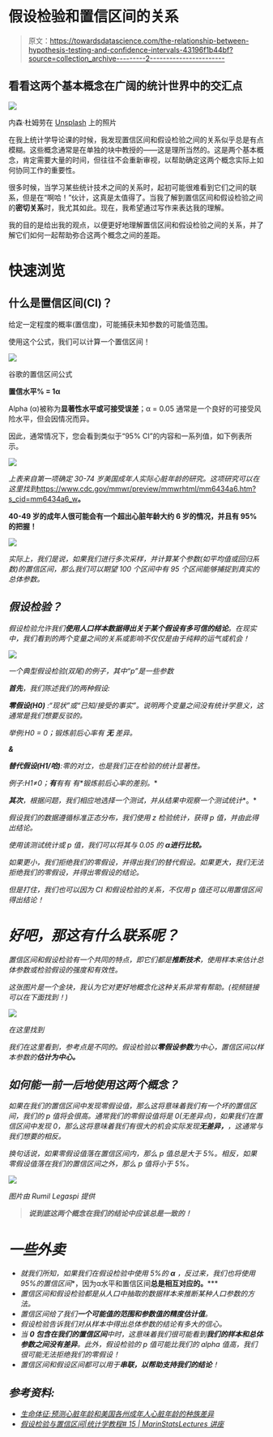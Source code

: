 # 假设检验和置信区间的关系

> 原文：<https://towardsdatascience.com/the-relationship-between-hypothesis-testing-and-confidence-intervals-43196f1b44bf?source=collection_archive---------2----------------------->

## 看看这两个基本概念在广阔的统计世界中的交汇点

![](img/e0d32f4f196094579d0e9001d04c67a8.png)

内森·杜姆劳在 [Unsplash](https://unsplash.com?utm_source=medium&utm_medium=referral) 上的照片

在我上统计学导论课的时候，我发现置信区间和假设检验之间的关系似乎总是有点模糊。这些概念通常是在单独的块中教授的——这是理所当然的。这是两个基本概念，肯定需要大量的时间，但往往不会重新审视，以帮助确定这两个概念实际上如何协同工作的重要性。

很多时候，当学习某些统计技术之间的关系时，起初可能很难看到它们之间的联系，但是在“啊哈！”伙计，这真是太值得了。当我了解到置信区间和假设检验之间的**密切关系**时，我尤其如此。现在，我希望通过写作来表达我的理解。

我的目的是给出我的观点，以便更好地理解置信区间和假设检验之间的关系，并了解它们如何一起帮助弥合这两个概念之间的差距。

# 快速浏览

## **什么是置信区间(CI)？**

给定一定程度的概率(置信度)，可能捕获未知参数的可能值范围。

使用这个公式，我们可以计算一个置信区间！

![](img/1a50854ad7ead0b4313787b59935b219.png)

谷歌的置信区间公式

**置信水平% = 1α**

Alpha (α)被称为**显著性水平或可接受误差**；α = 0.05 通常是一个良好的可接受风险水平，但会因情况而异。

因此，通常情况下，您会看到类似于“95% CI”的内容和一系列值，如下例表所示。

![](img/c64a8aadb8b2de95e2800667b20c96a8.png)

*上表来自第一项确定 30-74 岁美国成年人实际心脏年龄的研究。这项研究可以在这里找到*<https://www.cdc.gov/mmwr/preview/mmwrhtml/mm6434a6.htm?s_cid=mm6434a6_w>**。**

**40-49 岁的成年人很可能会有一个超出心脏年龄大约 6 岁的情况，并且有 95%的把握！**

*![](img/c74185a5eca1d0ef6f284d57d3e69fb8.png)*

*实际上，我们是说，如果我们进行多次采样，并计算某个参数(如平均值或回归系数)的置信区间，那么我们可以期望 100 个区间中有 95 个区间能够捕捉到真实的总体参数。*

## ***假设检验？***

*假设检验允许我们**使用人口样本数据得出关于某个假设有多可信的结论**。在现实中，我们看到的两个变量之间的关系或影响不仅仅是由于纯粹的运气或机会！*

*![](img/3d3f1a2a2d3fb16df154a1061e976ed5.png)*

*一个典型假设检验(双尾)的例子，其中“p”是一些参数*

***首先**，我们陈述我们的两种假设:*

***零假设(H0)** :“现状”或“已知/接受的事实”。说明两个变量之间没有统计学意义，这通常是我们想要反驳的。*

**举例:H0 = 0；锻炼前后心率有* ***无*** *差异。**

***&***

***替代假设(H1/哈)**:零的对立，也是我们正在检验的统计显著性。*

**例子:H1≠0；**有***有*有* 有*锻炼前后心率的差别。**

***其次**，根据问题，我们相应地选择一个测试，并从结果中观察一个**测试统计**。*

*假设我们的数据遵循标准正态分布，我们使用 z 检验统计，获得 p 值，并由此得出结论。*

*使用该测试统计或 p 值，我们可以将其与 0.05 的 **α进行比较。***

*如果更小，我们拒绝我们的零假设，并得出我们的替代假设。如果更大，我们无法拒绝我们的零假设，并得出零假设的结论。*

*但是打住，我们也可以因为 CI 和假设检验的关系，不仅用 p 值还可以用置信区间得出结论！*

# *好吧，那这有什么联系呢？*

*置信区间和假设检验有一个共同的特点，即它们都是**推断技术**，使用样本来估计总体参数或检验假设的强度和有效性。*

*这张图片是一个金块，我认为它对更好地概念化这种关系非常有帮助。(视频链接可以在下面找到！)*

*![](img/54161e1467518931b484e64125b472fd.png)*

*在这里找到*

*我们在这里看到，参考点是不同的。假设检验以**零假设参数**为中心，置信区间以样本参数的**估计为中心。***

## ***如何能一前一后地使用这两个概念？***

*如果在我们的置信区间中发现零假设值，那么这将意味着我们有一个坏的置信区间，我们的 p 值将会很高。通常我们的零假设值将是 0(无差异点)，如果我们在置信区间中发现 0，那么这将意味着我们有很大的机会实际发现**无差异，**，这通常与我们想要的相反。*

*换句话说，如果零假设值落在置信区间内，那么 p 值总是大于 5%。相反，如果零假设值落在我们的置信区间之外，那么 p 值将小于 5%。*

*![](img/b57c815257f095b2cc3851349327311d.png)*

*图片由 Rumil Legaspi 提供*

> ***说到底这两个概念在我们的结论中应该总是一致的！***

# *一些外卖*

*   *就我们所知，如果我们在假设检验中使用 5%的 **α** ，反过来，我们也将使用 95%的置信区间**，因为α水平和置信区间**总是相互对应的。*****
*   *置信区间和假设检验都是从人口中抽取的数据样本来推断某种人口参数的方法。*
*   *置信区间给了我们**一个可能值的范围和参数值的精度估计值**。*
*   *假设检验告诉我们对从样本中得出总体参数的结论有多大的信心。*
*   *当 **0 包含在我们的置信区间**中时，这意味着我们很可能看到**我们的样本和总体参数之间没有差异**。此外，假设检验的 p 值可能比我们的 alpha 值高，我们很可能无法拒绝我们的零假设！*
*   *置信区间和假设区间都可以用于**串联，以帮助支持我们的结论**！*

## *参考资料:*

*   *[生命体征:预测心脏年龄和美国各州成年人心脏年龄的种族差异](https://www.cdc.gov/mmwr/preview/mmwrhtml/mm6434a6.htm?s_cid=mm6434a6_w)*
*   *[假设检验与置信区间|统计学教程# 15 | MarinStatsLectures 讲座](https://www.youtube.com/watch?v=J-yMiTaai4c&ab_channel=MarinStatsLectures-RProgramming%26Statistics)*